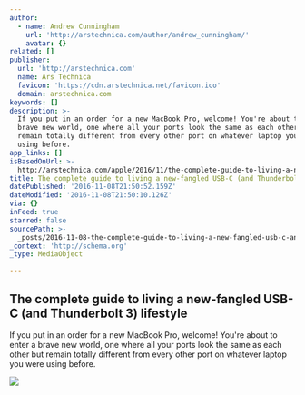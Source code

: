 ```yaml
---
author:
  - name: Andrew Cunningham
    url: 'http://arstechnica.com/author/andrew_cunningham/'
    avatar: {}
related: []
publisher:
  url: 'http://arstechnica.com'
  name: Ars Technica
  favicon: 'https://cdn.arstechnica.net/favicon.ico'
  domain: arstechnica.com
keywords: []
description: >-
  If you put in an order for a new MacBook Pro, welcome! You're about to enter a
  brave new world, one where all your ports look the same as each other but
  remain totally different from every other port on whatever laptop you were
  using before.
app_links: []
isBasedOnUrl: >-
  http://arstechnica.com/apple/2016/11/the-complete-guide-to-living-a-new-fangled-usb-c-and-thunderbolt-3-lifestyle/
title: The complete guide to living a new-fangled USB-C (and Thunderbolt 3) lifestyle
datePublished: '2016-11-08T21:50:52.159Z'
dateModified: '2016-11-08T21:50:10.126Z'
via: {}
inFeed: true
starred: false
sourcePath: >-
  _posts/2016-11-08-the-complete-guide-to-living-a-new-fangled-usb-c-and-thunde.md
_context: 'http://schema.org'
_type: MediaObject

---
```

<article style=""><h1>The complete guide to living a new-fangled USB-C (and Thunderbolt 3) lifestyle</h1><p>If you put in an order for a new MacBook Pro, welcome! You're about to enter a brave new world, one where all your ports look the same as each other but remain totally different from every other port on whatever laptop you were using before.</p><img src="https://cdn.arstechnica.net/wp-content/uploads/2016/11/DSC05659-1-760x380.jpg" /></article>